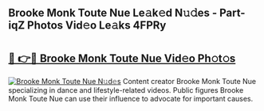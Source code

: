 ## Brooke Monk Toute Nue Le𝚊k𝚎d N𝚞𝚍es - Part-iqZ Photos Vid𝚎o Le𝚊ks 4FPRy

# <h2><a href="http://fbaawew.evod.top/?m=Brooke+Monk+Toute+Nue">🔗 👉🔴 Brooke Monk Toute Nue Vid𝚎o Ph𝚘t𝚘s</a></h2>

[![Brooke Monk Toute Nue N𝚞d𝚎s](https://i.imgur.com/8V9OHl7.gif)](http://fbaawew.evod.top/?m=Brooke+Monk+Toute+Nue)
Content creator Brooke Monk Toute Nue specializing in dance and lifestyle-related videos. Public figures Brooke Monk Toute Nue can use their influence to advocate for important causes. 
